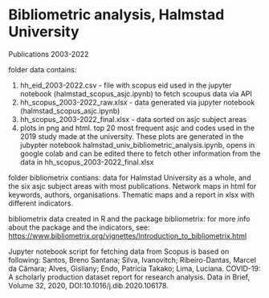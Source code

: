 # Bibliometric analysis, Halmstad University
Publications 2003-2022


folder data contains:
1. hh_eid_2003-2022.csv - file with scopus eid used in the jupyter notebook (halmstad_scopus_asjc.ipynb) to fetch scoupus data via API
2. hh_scopus_2003-2022_raw.xlsx - data generated via jupyter notebook (halmstad_scopus_asjc.ipynb) 
3. hh_scopus_2003-2022_final.xlsx - data sorted on asjc subject areas
4. plots in png and html. top 20 most frequent asjc and codes used in the 2019 study made at the university. These plots are generated in the jubypter notebook halmstad_univ_bibliometric_analysis.ipynb, opens in google colab and can be edited there to fetch other information from the data in hh_scopus_2003-2022_final.xlsx

folder bibliometrix contians:
data for Halmstad University as a whole, and the six asjc subject areas with most publications. Network maps in html for keywords, authors, organisations. Thematic maps and a report in xlsx with different indicators. 

bibliometrix data created in R and the package bibliometrix: for more info about the package and the indicators, see: https://www.bibliometrix.org/vignettes/Introduction_to_bibliometrix.html

Jupyter notebook script for fetching data from Scopus is based on following: 
Santos, Breno Santana; Silva, Ivanovitch; Ribeiro-Dantas, Marcel da Câmara; Alves, Gisliany; Endo, Patricia Takako; Lima, Luciana. COVID-19: A scholarly production dataset report for research analysis. Data in Brief, Volume 32, 2020, DOI:10.1016/j.dib.2020.106178.
